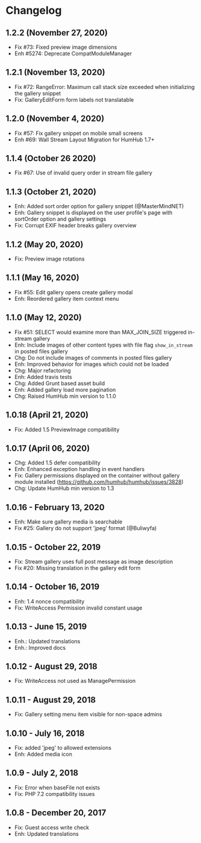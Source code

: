 Changelog
=========

1.2.2 (November 27, 2020)
-----------------------
- Fix #73: Fixed preview image dimensions
- Enh #5274: Deprecate CompatModuleManager


1.2.1 (November 13, 2020)
-----------------------
- Fix #72: RangeError: Maximum call stack size exceeded when initializing the gallery snippet
- Fix: GalleryEditForm form labels not translatable


1.2.0 (November 4, 2020)
------------------------
- Fix #57: Fix gallery snippet on mobile small screens
- Enh #69: Wall Stream Layout Migration for HumHub 1.7+


1.1.4 (October 26 2020)
------------------------
- Fix #67: Use of invalid query order in stream file gallery


1.1.3 (October 21, 2020)
------------------------
- Enh: Added sort order option for gallery snippet (@MasterMindNET) 
- Enh: Gallery snippet is displayed on the user profile's page with sortOrder option and gallery settings
- Fix: Corrupt EXIF header breaks gallery overview


1.1.2 (May 20, 2020)
-----------------------
- Fix: Preview image rotations


1.1.1 (May 16, 2020)
-----------------------
- Fix #55: Edit gallery opens create gallery modal
- Enh: Reordered gallery item context menu


1.1.0 (May 12, 2020)
-----------------------
- Fix #51: SELECT would examine more than MAX_JOIN_SIZE triggered in-stream gallery
- Enh: Include images of other content types with file flag  `show_in_stream` in posted files gallery
- Chg: Do not include images of comments in posted files gallery
- Enh: Improved behavior for images which could not be loaded
- Chg: Major refactoring
- Enh: Added travis tests
- Chg: Added Grunt based asset build
- Enh: Added gallery load more pagination
- Chg: Raised HumHub min version to 1.1.0

1.0.18 (April 21, 2020)
-----------------------
- Fix: Added 1.5 PreviewImage compatibility


1.0.17 (April 06, 2020)
--------------------
- Chg: Added 1.5 defer compatibility
- Enh: Enhanced exception handling in event handlers
- Fix: Gallery permissions displayed on the container without gallery module installed (https://github.com/humhub/humhub/issues/3828)
- Chg: Update HumHub min version to 1.3


1.0.16 - February 13, 2020
---------------------
- Enh: Make sure gallery media is searchable
- Fix #25: Gallery do not support 'jpeg' format (@Buliwyfa)


1.0.15 - October 22, 2019
---------------------
- Fix: Stream gallery uses full post message as image description
- Fix #20: Missing translation in the gallery edit form


1.0.14 - October 16, 2019
---------------------
- Enh: 1.4 nonce compatibility
- Fix: WriteAccess Permission invalid constant usage


1.0.13 - June 15, 2019
---------------------
- Enh.: Updated translations
- Enh.: Improved docs


1.0.12 - August 29, 2018
---------------------
- Fix: WriteAccess not used as ManagePermission


1.0.11 - August 29, 2018
---------------------
- Fix: Gallery setting menu item visible for non-space admins


1.0.10 - July 16, 2018
---------------------
- Fix: added 'jpeg' to allowed extensions
- Enh: Added media icon


1.0.9 - July 2, 2018
---------------------
- Fix: Error when baseFile not exists
- Fix: PHP 7.2 compatibility issues


1.0.8 - December 20, 2017
---------------------
- Fix: Guest access write check
- Enh: Updated translations

